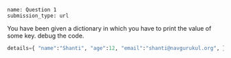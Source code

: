 ﻿```ngMeta 
name: Question 1 
submission_type: url 
``` 
You have been given a dictionary in which you have to print the value of some key. debug the code.

 ```python 
details={ "name":"Shanti", "age":12, "email":"shanti@navgurukul.org", } print(details["name"]) print(details["lastname"]) print(details[age]) 
```

